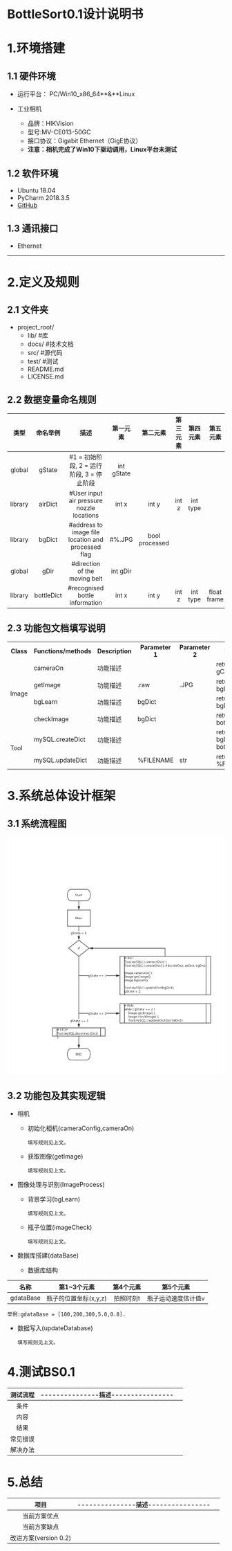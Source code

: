 # BottleSort0.1设计说明书

# 1.**环境搭建**

## 1.1 硬件环境

* 运行平台： PC/Win10_x86_64**&**Linux

* 工业相机

  + 品牌：HIKVision 
  + 型号:MV-CE013-50GC
  + 接口协议：Gigabit Ethernet（GigE协议）
  + **注意：相机完成了Win10下驱动调用，Linux平台未测试**

## 1.2 软件环境
* Ubuntu 18.04
* PyCharm 2018.3.5
* [GitHub](https://github.com/evolzed/armlogic)

## 1.3 通讯接口
* Ethernet

----

# 2.**定义及规则**

## 2.1 文件夹
* project_root/
  * lib/          #库
  * docs/         #技术文档
  * src/          #源代码
  * test/         #测试
  * README.md     
  * LICENSE.md     

## 2.2 数据变量命名规则

|   类型   | 命名举例 |              描述               | 第一元素 | 第二元素 |  第三元素 |  第四元素 |  第五元素 | 
| :------: | :------: | :-----------------------------: | :-------: | :-------: | :-------: | :-------: | :-------: |
| global |  gState  | #1 = 初始阶段, 2 = 运行阶段, 3 = 停止阶段 | int gState |
| library |  airDict  | #User input air pressure nozzle locations | int x | int y | int z | int type |
| library |  bgDict  | #address to image file location and processed flag | #%.JPG | bool processed |
| global |  gDir  | #direction of the moving belt | int gDir |
| library |  bottleDict  | #recognised bottle information | int x | int y | int z | int type | float frame | Time processed |

## 2.3 功能包文档填写说明
<table>
	<tr>
	    <th>Class</th>
	    <th>Functions/methods</th>
		<th>Description</th> 
        <th>Parameter 1</th>
        <th>Parameter 2</th>
        <th>Return </th>
	</tr >
	<tr >
	    <td rowspan="4">Image</td>
	    <td>cameraOn</td>
	    <td>功能描述</td>
        <td></td>
        <td></td>
        <td>return gCameraGo</td>
	</tr>
	<tr>
	    <td>getImage</td>
	    <td>功能描述</td>
        <td>.raw</td>
        <td>.JPG</td>
        <td>return bgDict</td>
	</tr>
	<tr>
	    <td>bgLearn</td>
	    <td>功能描述</td>
        <td>bgDict</td>
        <td></td>
        <td>return bgDict</td>
	</tr>
	<tr>
	    <td>checkImage</td>
	    <td>功能描述</td>
        <td>bgDict</td>
        <td></td>
        <td>return bottleDict</td>
	</tr>
    <tr >
	    <td rowspan="3">Tool</td>
	    <td>mySQL.createDict</td>
	    <td>功能描述</td>
        <td></td>
        <td></td>
        <td>return bgDict, bottleDict</td>
	</tr>
	<tr>
	    <td>mySQL.updateDict</td>
	    <td>功能描述</td>
        <td>%FILENAME</td>
        <td>str</td>
        <td>return %FILENAME</td>
	</tr>
</table>

#  3.**系统总体设计框架**
## 3.1 系统流程图
![FlowChart](https://github.com/evolzed/armlogic/blob/BottleSort0.1/docs/pic/FlowChart/BS0.1FC.png)
## 3.2 功能包及其实现逻辑
* 相机
  * 初始化相机(cameraConfig,cameraOn)

        填写规则见上文。
  * 获取图像(getImage)

        填写规则见上文。
* 图像处理与识别(ImageProcess)
  * 背景学习(bgLearn)

        填写规则见上文。
  * 瓶子位置(imageCheck)

        填写规则见上文。
* 数据库搭建(dataBase)

  * 数据库结构

|   名称    |      第1~3个元素      | 第4个元素 |      第5个元素      |
| :-------: | :-------------------: | :-------: | :-----------------: |
| gdataBase | 瓶子的位置坐标(x,y,z) | 拍照时刻t | 瓶子运动速度估计值v |

    举例:gdataBase = [100,200,300,5.0,0.8].

  * 数据写入(updateDatabase)

        填写规则见上文。
#  4.**测试BS0.1**
| 测试流程 | ---------------描述---------------- |      |
| :------: | :---------------------------------: | ---- |
|   条件   |                                     |      |
|   内容   |                                     |      |
|   结果   |                                     |      |
| 常见错误 |                                     |      |
| 解决办法 |                                     |      |

# 5.**总结**
|         项目          | ---------------描述---------------- |      |
| :-------------------: | :---------------------------------: | ---- |
|     当前方案优点      |                                     |      |
|     当前方案缺点      |                                     |      |
| 改进方案(version 0.2) |                                     |      |
